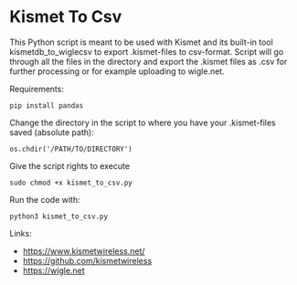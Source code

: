 # Kismet To Csv

This Python script is meant to be used with Kismet and its built-in tool kismetdb_to_wiglecsv to export .kismet-files to csv-format. Script will go through all the files in the directory and export the .kismet files as .csv for further processing or for example uploading to wigle.net.

Requirements:
```
pip install pandas
```

Change the directory in the script to where you have your .kismet-files saved (absolute path):
```
os.chdir('/PATH/TO/DIRECTORY')
```

Give the script rights to execute
```
sudo chmod +x kismet_to_csv.py
```

Run the code with:
```
python3 kismet_to_csv.py
```

Links:
- https://www.kismetwireless.net/
- https://github.com/kismetwireless
- https://wigle.net